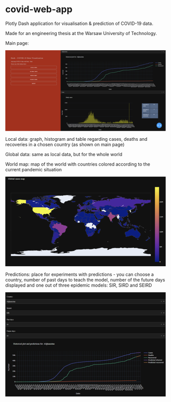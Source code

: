 # covid-web-app
Plotly Dash application for visualisation &amp; prediction of COVID-19 data.

Made for an engineering thesis at the Warsaw University of Technology.

Main page:

![alt text](https://github.com/Leszczon/covid-web-app/blob/main/images/wyglad.png)

Local data: graph, histogram and table regarding cases, deaths and recoveries in a chosen country (as shown on main page)

Global data: same as local data, but for the whole world

World map: map of the world with countries colored according to the current pandemic situation

![alt text](https://github.com/Leszczon/covid-web-app/blob/main/images/map_wyglad.png)

Predictions: place for experiments with predictions - you can choose a country, number of past days to teach the model, number of the future days displayed and one out of three epidemic models: SIR, SIRD and SEIRD

![alt text](https://github.com/Leszczon/covid-web-app/blob/main/images/predi_wyglad.png)


